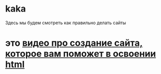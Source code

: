 # kaka
<html>
  <body>Здесь мы будем смотреть как правильно делать сайты 
        <h1> это 
          <a href="https://www.youtube.com/watch?v=iik25wqIuFo&list=PLNTK9welGzDynukDlMqLGqY3rlaMPOJOl&index=4" target="_blank">видео 
            про создание сайта, которое вам поможет в освоении html</a>    </h1>
    </body>
</html>
